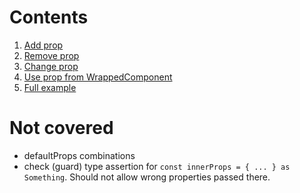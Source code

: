 # Contents

1. [Add prop](src/10%20-%20Add%20prop.tsx)
2. [Remove prop](src/11%20-%20Remove%20prop.tsx)
3. [Change prop](src/12%20-%20Change%20prop%20type.tsx)
4. [Use prop from WrappedComponent](src/13%20-%20Use%20WrappedComponent%20prop.tsx)
5. [Full example](src/20%20-Full%20example%20with%20comments.tsx)

# Not covered

- defaultProps combinations
- check (guard) type assertion for `const innerProps = { ... } as Something`. Should not allow wrong properties passed there.
